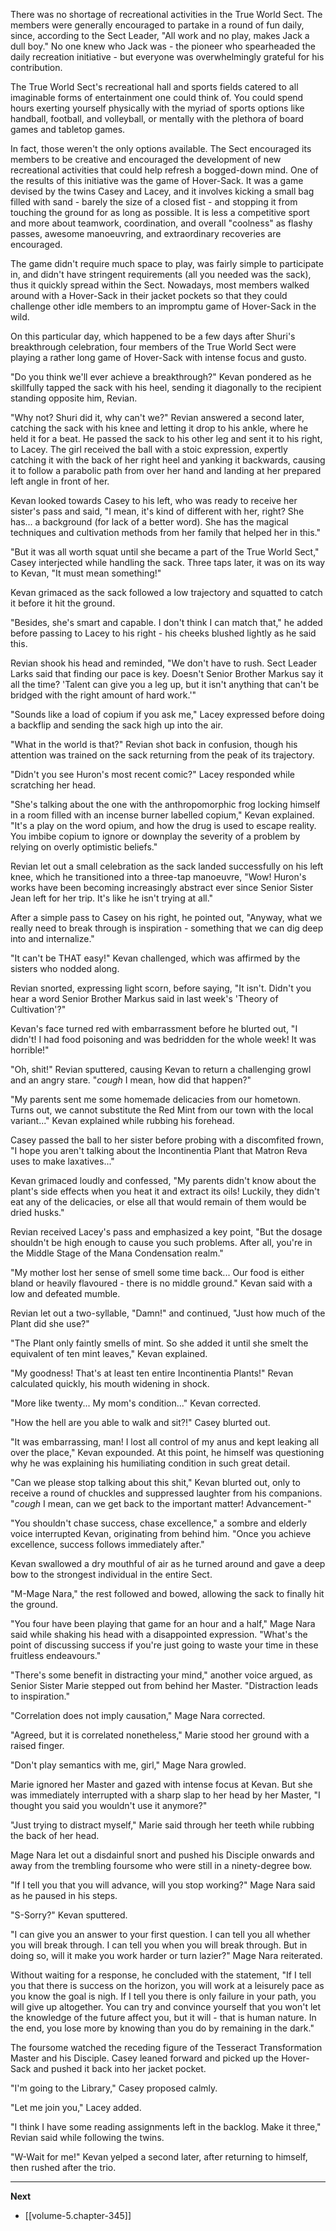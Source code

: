 
There was no shortage of recreational activities in the True World Sect. The members were generally encouraged to partake in a round of fun daily, since, according to the Sect Leader, "All work and no play, makes Jack a dull boy." No one knew who Jack was - the pioneer who spearheaded the daily recreation initiative - but everyone was overwhelmingly grateful for his contribution.

The True World Sect's recreational hall and sports fields catered to all imaginable forms of entertainment one could think of. You could spend hours exerting yourself physically with the myriad of sports options like handball, football, and volleyball, or mentally with the plethora of board games and tabletop games.

In fact, those weren't the only options available. The Sect encouraged its members to be creative and encouraged the development of new recreational activities that could help refresh a bogged-down mind. One of the results of this initiative was the game of Hover-Sack. It was a game devised by the twins Casey and Lacey, and it involves kicking a small bag filled with sand - barely the size of a closed fist - and stopping it from touching the ground for as long as possible. It is less a competitive sport and more about teamwork, coordination, and overall "coolness" as flashy passes, awesome manoeuvring, and extraordinary recoveries are encouraged.

The game didn't require much space to play, was fairly simple to participate in, and didn't have stringent requirements (all you needed was the sack), thus it quickly spread within the Sect. Nowadays, most members walked around with a Hover-Sack in their jacket pockets so that they could challenge other idle members to an impromptu game of Hover-Sack in the wild.

On this particular day, which happened to be a few days after Shuri's breakthrough celebration, four members of the True World Sect were playing a rather long game of Hover-Sack with intense focus and gusto.

"Do you think we'll ever achieve a breakthrough?" Kevan pondered as he skillfully tapped the sack with his heel, sending it diagonally to the recipient standing opposite him, Revian.

"Why not? Shuri did it, why can't we?" Revian answered a second later, catching the sack with his knee and letting it drop to his ankle, where he held it for a beat. He passed the sack to his other leg and sent it to his right, to Lacey. The girl received the ball with a stoic expression, expertly catching it with the back of her right heel and yanking it backwards, causing it to follow a parabolic path from over her hand and landing at her prepared left angle in front of her.

Kevan looked towards Casey to his left, who was ready to receive her sister's pass and said, "I mean, it's kind of different with her, right? She has... a background (for lack of a better word). She has the magical techniques and cultivation methods from her family that helped her in this."

"But it was all worth squat until she became a part of the True World Sect," Casey interjected while handling the sack. Three taps later, it was on its way to Kevan, "It must mean something!"

Kevan grimaced as the sack followed a low trajectory and squatted to catch it before it hit the ground.

"Besides, she's smart and capable. I don't think I can match that," he added before passing to Lacey to his right - his cheeks blushed lightly as he said this.

Revian shook his head and reminded, "We don't have to rush. Sect Leader Larks said that finding our pace is key. Doesn't Senior Brother Markus say it all the time? 'Talent can give you a leg up, but it isn't anything that can't be bridged with the right amount of hard work.'"

"Sounds like a load of copium if you ask me," Lacey expressed before doing a backflip and sending the sack high up into the air.

"What in the world is that?" Revian shot back in confusion, though his attention was trained on the sack returning from the peak of its trajectory.

"Didn't you see Huron's most recent comic?" Lacey responded while scratching her head.

"She's talking about the one with the anthropomorphic frog locking himself in a room filled with an incense burner labelled copium," Kevan explained. "It's a play on the word opium, and how the drug is used to escape reality. You imbibe copium to ignore or downplay the severity of a problem by relying on overly optimistic beliefs."

Revian let out a small celebration as the sack landed successfully on his left knee, which he transitioned into a three-tap manoeuvre, "Wow! Huron's works have been becoming increasingly abstract ever since Senior Sister Jean left for her trip. It's like he isn't trying at all."

After a simple pass to Casey on his right, he pointed out, "Anyway, what we really need to break through is inspiration - something that we can dig deep into and internalize."

"It can't be THAT easy!" Kevan challenged, which was affirmed by the sisters who nodded along.

Revian snorted, expressing light scorn, before saying, "It isn't. Didn't you hear a word Senior Brother Markus said in last week's 'Theory of Cultivation'?"

Kevan's face turned red with embarrassment before he blurted out, "I didn't! I had food poisoning and was bedridden for the whole week! It was horrible!"

"Oh, shit!" Revian sputtered, causing Kevan to return a challenging growl and an angry stare. "*cough* I mean, how did that happen?"

"My parents sent me some homemade delicacies from our hometown. Turns out, we cannot substitute the Red Mint from our town with the local variant..." Kevan explained while rubbing his forehead.

Casey passed the ball to her sister before probing with a discomfited frown, "I hope you aren't talking about the Incontinentia Plant that Matron Reva uses to make laxatives..."

Kevan grimaced loudly and confessed, "My parents didn't know about the plant's side effects when you heat it and extract its oils! Luckily, they didn't eat any of the delicacies, or else all that would remain of them would be dried husks."

Revian received Lacey's pass and emphasized a key point, "But the dosage shouldn't be high enough to cause you such problems. After all, you're in the Middle Stage of the Mana Condensation realm."

"My mother lost her sense of smell some time back... Our food is either bland or heavily flavoured - there is no middle ground." Kevan said with a low and defeated mumble.

Revian let out a two-syllable, "Damn!" and continued, "Just how much of the Plant did she use?"

"The Plant only faintly smells of mint. So she added it until she smelt the equivalent of ten mint leaves," Kevan explained.

"My goodness! That's at least ten entire Incontinentia Plants!" Revan calculated quickly, his mouth widening in shock.

"More like twenty... My mom's condition..." Kevan corrected.

"How the hell are you able to walk and sit?!" Casey blurted out.

"It was embarrassing, man! I lost all control of my anus and kept leaking all over the place," Kevan expounded. At this point, he himself was questioning why he was explaining his humiliating condition in such great detail.

"Can we please stop talking about this shit," Kevan blurted out, only to receive a round of chuckles and suppressed laughter from his companions. "*cough* I mean, can we get back to the important matter! Advancement-"

"You shouldn't chase success, chase excellence," a sombre and elderly voice interrupted Kevan, originating from behind him. "Once you achieve excellence, success follows immediately after."

Kevan swallowed a dry mouthful of air as he turned around and gave a deep bow to the strongest individual in the entire Sect.

"M-Mage Nara," the rest followed and bowed, allowing the sack to finally hit the ground.

"You four have been playing that game for an hour and a half," Mage Nara said while shaking his head with a disappointed expression. "What's the point of discussing success if you're just going to waste your time in these fruitless endeavours."

"There's some benefit in distracting your mind," another voice argued, as Senior Sister Marie stepped out from behind her Master. "Distraction leads to inspiration."

"Correlation does not imply causation," Mage Nara corrected.

"Agreed, but it is correlated nonetheless," Marie stood her ground with a raised finger.

"Don't play semantics with me, girl," Mage Nara growled.

Marie ignored her Master and gazed with intense focus at Kevan. But she was immediately interrupted with a sharp slap to her head by her Master, "I thought you said you wouldn't use it anymore?"

"Just trying to distract myself," Marie said through her teeth while rubbing the back of her head.

Mage Nara let out a disdainful snort and pushed his Disciple onwards and away from the trembling foursome who were still in a ninety-degree bow.

"If I tell you that you will advance, will you stop working?" Mage Nara said as he paused in his steps.

"S-Sorry?" Kevan sputtered.

"I can give you an answer to your first question. I can tell you all whether you will break through. I can tell you when you will break through. But in doing so, will it make you work harder or turn lazier?" Mage Nara reiterated.

Without waiting for a response, he concluded with the statement, "If I tell you that there is success on the horizon, you will work at a leisurely pace as you know the goal is nigh. If I tell you there is only failure in your path, you will give up altogether. You can try and convince yourself that you won't let the knowledge of the future affect you, but it will - that is human nature. In the end, you lose more by knowing than you do by remaining in the dark."

The foursome watched the receding figure of the Tesseract Transformation Master and his Disciple. Casey leaned forward and picked up the Hover-Sack and pushed it back into her jacket pocket.

"I'm going to the Library," Casey proposed calmly.

"Let me join you," Lacey added.

"I think I have some reading assignments left in the backlog. Make it three," Revian said while following the twins.

"W-Wait for me!" Kevan yelped a second later, after returning to himself, then rushed after the trio.

____

**Next**
* [[volume-5.chapter-345]]